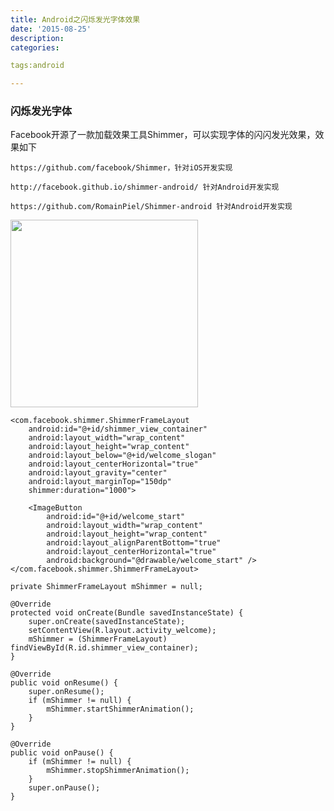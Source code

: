 ```yaml
---
title: Android之闪烁发光字体效果
date: '2015-08-25'
description:
categories:

tags:android

---
```


>

### 闪烁发光字体

> 

Facebook开源了一款加载效果工具Shimmer，可以实现字体的闪闪发光效果，效果如下

>

	https://github.com/facebook/Shimmer，针对iOS开发实现

	http://facebook.github.io/shimmer-android/ 针对Android开发实现

	https://github.com/RomainPiel/Shimmer-android 针对Android开发实现

>

<img src="{{urls.media}}/Android之闪烁发光字体效果/1.gif" alt="" width="300" hight="160">

>

	<com.facebook.shimmer.ShimmerFrameLayout
		android:id="@+id/shimmer_view_container"
		android:layout_width="wrap_content"
		android:layout_height="wrap_content"
		android:layout_below="@+id/welcome_slogan"
		android:layout_centerHorizontal="true"
		android:layout_gravity="center"
		android:layout_marginTop="150dp"
		shimmer:duration="1000">

		<ImageButton
			android:id="@+id/welcome_start"
			android:layout_width="wrap_content"
			android:layout_height="wrap_content"
			android:layout_alignParentBottom="true"
			android:layout_centerHorizontal="true"
			android:background="@drawable/welcome_start" />
	</com.facebook.shimmer.ShimmerFrameLayout>

>

	private ShimmerFrameLayout mShimmer = null;

	@Override
	protected void onCreate(Bundle savedInstanceState) {
		super.onCreate(savedInstanceState);
		setContentView(R.layout.activity_welcome);
		mShimmer = (ShimmerFrameLayout) findViewById(R.id.shimmer_view_container);
	}

	@Override
	public void onResume() {
		super.onResume();
		if (mShimmer != null) {
			mShimmer.startShimmerAnimation();
		}
	}

	@Override
	public void onPause() {
		if (mShimmer != null) {
			mShimmer.stopShimmerAnimation();
		}
		super.onPause();
	}

